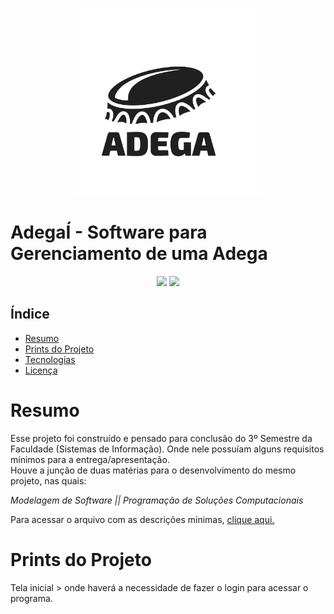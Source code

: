 <p align="center">
<img height="300px" src="https://github.com/jpcaparroz/adegaI/blob/main/3%20-%20Images/logo.png?raw=true"/>
</p>


# AdegaÍ - Software para Gerenciamento de uma Adega

<p align="center"> 
<img src="https://img.shields.io/badge/STATUS-CONCLU%C3%8DDO-green"/> <img src="https://img.shields.io/badge/JAVA-MYSQL-red"/>
</p>

## Índice
* [Resumo](#Resumo-Projeto)
* [Prints do Projeto](#Prints-do-Projeto)
* [Tecnologias](#Tecnologias)
* [Licença](#Licença)





# Resumo
Esse projeto foi construído e pensado para conclusão do 3º Semestre da Faculdade (Sistemas de Informação).
Onde nele possuíam alguns requisitos mínimos para a entrega/apresentação.
<br>
Houve a junção de duas matérias para o desenvolvimento do mesmo projeto, nas quais: 
<p>
  
_*Modelagem de Software || Programação de Soluções Computacionais*_
  
</p>
Para acessar o arquivo com as descrições minimas, <a target="_blank" href="https://github.com/jpcaparroz/adegaI/blob/testes/4%20-%20Documentos/projeto.pdf">clique aqui.</a>

# Prints do Projeto
Tela inicial > onde haverá a necessidade de fazer o login para acessar o programa.
